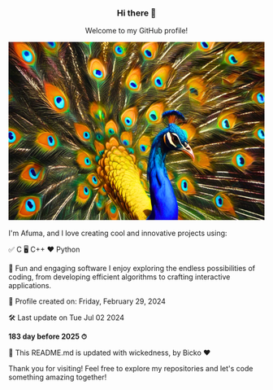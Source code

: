 <div align="center">
  
### Hi there 👋
Welcome to my GitHub profile!

<img src="https://github.com/afuma/afuma/blob/master/images/paon_2_760x506.png" alt="My beautiful Peacock" width="550" height="350">

</div>

I'm Afuma, and I love creating cool and innovative projects using:

✅ C
🖥️ C++
❤️ Python

🎉 Fun and engaging software
I enjoy exploring the endless possibilities of coding, from developing efficient algorithms to crafting interactive applications.

📅 Profile created on: Friday, February 29, 2024

🛠️ Last update on Tue Jul 02 2024

**183 day before 2025 ⏱**

🤖 This README.md is updated with wickedness, by Bicko ❤️

Thank you for visiting! Feel free to explore my repositories and let's code something amazing together!


